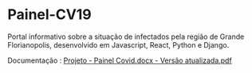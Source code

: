 # Painel-CV19
Portal informativo sobre a situação de infectados pela região de Grande Florianopolis, desenvolvido em Javascript, React, Python e Django.

Documentação : [Projeto - Painel Covid.docx - Versão atualizada.pdf](https://github.com/PedruJr/Painel-CV19/files/6811113/Projeto.-.Painel.Covid.docx.-.Versao.atualizada.pdf)

